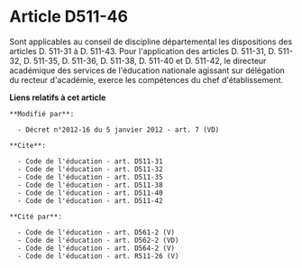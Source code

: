 # Article D511-46

Sont applicables au conseil de discipline départemental les dispositions des articles D. 511-31 à D. 511-43. Pour
l'application des articles D. 511-31, D. 511-32, D. 511-35, D. 511-36, D. 511-38, D. 511-40 et D. 511-42,               le
directeur académique des services de l'éducation nationale agissant sur délégation du recteur d'académie, exerce les
compétences du chef d'établissement.

**Liens relatifs à cet article**

	**Modifié par**:

	  - Décret n°2012-16 du 5 janvier 2012 - art. 7 (VD)

	**Cite**:

	  - Code de l'éducation - art. D511-31
	  - Code de l'éducation - art. D511-32
	  - Code de l'éducation - art. D511-35
	  - Code de l'éducation - art. D511-38
	  - Code de l'éducation - art. D511-40
	  - Code de l'éducation - art. D511-42

	**Cité par**:

	  - Code de l'éducation - art. D561-2 (V)
	  - Code de l'éducation - art. D562-2 (VD)
	  - Code de l'éducation - art. D564-2 (V)
	  - Code de l'éducation - art. R511-26 (V)
